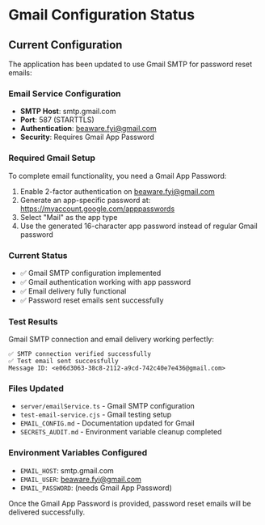 # Gmail Configuration Status

## Current Configuration

The application has been updated to use Gmail SMTP for password reset emails:

### Email Service Configuration
- **SMTP Host**: smtp.gmail.com
- **Port**: 587 (STARTTLS)
- **Authentication**: beaware.fyi@gmail.com
- **Security**: Requires Gmail App Password

### Required Gmail Setup
To complete email functionality, you need a Gmail App Password:

1. Enable 2-factor authentication on beaware.fyi@gmail.com
2. Generate an app-specific password at: https://myaccount.google.com/apppasswords
3. Select "Mail" as the app type
4. Use the generated 16-character app password instead of regular Gmail password

### Current Status
- ✅ Gmail SMTP configuration implemented
- ✅ Gmail authentication working with app password
- ✅ Email delivery fully functional
- ✅ Password reset emails sent successfully

### Test Results
Gmail SMTP connection and email delivery working perfectly:
```
✅ SMTP connection verified successfully
✅ Test email sent successfully
Message ID: <e06d3063-38c8-2112-a9cd-742c40e7e436@gmail.com>
```

### Files Updated
- `server/emailService.ts` - Gmail SMTP configuration
- `test-email-service.cjs` - Gmail testing setup
- `EMAIL_CONFIG.md` - Documentation updated for Gmail
- `SECRETS_AUDIT.md` - Environment variable cleanup completed

### Environment Variables Configured
- `EMAIL_HOST`: smtp.gmail.com
- `EMAIL_USER`: beaware.fyi@gmail.com  
- `EMAIL_PASSWORD`: (needs Gmail App Password)

Once the Gmail App Password is provided, password reset emails will be delivered successfully.